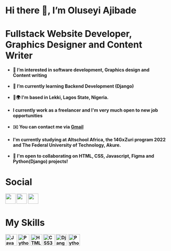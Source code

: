 <h1><b>Hi there 👋, I’m Oluseyi Ajibade<b></h1>
<h1>Fullstack Website Developer, Graphics Designer and Content Writer</h1>
<ul>
<li>👀 I’m interested in software development, Graphics design and Content writing</li>
  <br>
<li>🌱 I’m currently learning Backend Development (Django)</li>
  <br>
<li>💞️🌍 I'm based in Lekki, Lagos State, Nigeria.</li>
  <br>
<li>I currently work as a freelancer and I'm very much open to new job opportunities</li>
  <br>
  <li>✉️ You can contact me via <a href="mailto:seyeezi18@gmail.com">Gmail</a></li>
  <br>
<li>I'm currently studying at Altschool Africa, the 14GxZuri program 2022 and The Federal University of Technology, Akure.</li>
  <br>
<li>🤝 I'm open to collaborating on HTML, CSS, Javascript, Figma and Python(Django) projects!</li>
</ul>

<div id="badges">
  <h1>Social</h1>
  <p align="left">
    <a href="https://linkedin.com/in/oluwaseyi-ajibade-8652a11b6/" target="_blank" rel="noreferrer"><img src="https://raw.githubusercontent.com/danielcranney/readme-generator/main/public/icons/socials/linkedin.svg" width="32" height="32" /></a>
    <a href="https://twitter.com/seyeezi18/" target="_blank" rel="noreferrer"><img src="https://raw.githubusercontent.com/danielcranney/readme-generator/main/public/icons/socials/twitter.svg" width="32" height="32" /></a>
    <a href="https://codepen.io/Oluseyi18/" target="_blank" rel="noreferrer"><img src="https://raw.githubusercontent.com/danielcranney/readme-generator/main/public/icons/socials/codepen.svg" width="32" height="32" /></a>
  </p>
  </div>
  
  <div>
    <h1><b>My Skills</b></h1>
    <p align="left">
<a href="https://developer.mozilla.org/en-US/docs/Web/JavaScript" target="_blank" rel="noreferrer"><img src="https://raw.githubusercontent.com/danielcranney/readme-generator/main/public/icons/skills/javascript-colored.svg" width="36" height="36" alt="Javascript" /></a>
<a href="https://www.python.org/" target="_blank" rel="noreferrer"><img src="https://raw.githubusercontent.com/danielcranney/readme-generator/main/public/icons/skills/python-colored.svg" width="36" height="36" alt="Python" /></a>
<a href="https://developer.mozilla.org/en-US/docs/Glossary/HTML5" target="_blank" rel="noreferrer"><img src="https://raw.githubusercontent.com/danielcranney/readme-generator/main/public/icons/skills/html5-colored.svg" width="36" height="36" alt="HTML5" /></a>
<a href="https://www.w3.org/TR/CSS/#css" target="_blank" rel="noreferrer"><img src="https://raw.githubusercontent.com/danielcranney/readme-generator/main/public/icons/skills/css3-colored.svg" width="36" height="36" alt="CSS3" /></a>
<a href="https://www.djangoproject.com/" target="_blank" rel="noreferrer"><img src="https://raw.githubusercontent.com/danielcranney/readme-generator/main/public/icons/skills/django-colored-dark.svg" width="36" height="36" alt="Django" /></a>
<a href="https://www.figma.com/" target="_blank" rel="noreferrer"><img src="https://raw.githubusercontent.com/danielcranney/readme-generator/main/public/icons/skills/figma-colored.svg" width="36" height="36" alt="Python" /></a>  
</p>
 </div>
 


